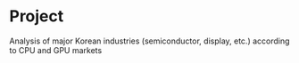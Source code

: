 # Project
Analysis of major Korean industries (semiconductor, display, etc.) according to CPU and GPU markets
